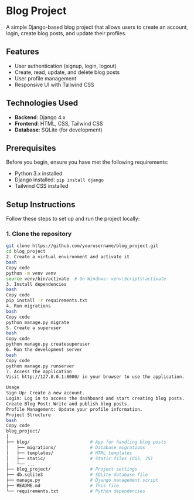 # Blog Project

A simple Django-based blog project that allows users to create an account, login, create blog posts, and update their profiles.

## Features

- User authentication (signup, login, logout)
- Create, read, update, and delete blog posts
- User profile management
- Responsive UI with Tailwind CSS

## Technologies Used

- **Backend**: Django 4.x
- **Frontend**: HTML, CSS, Tailwind CSS
- **Database**: SQLite (for development)

## Prerequisites

Before you begin, ensure you have met the following requirements:

- Python 3.x installed
- Django installed: `pip install django`
- Tailwind CSS installed

## Setup Instructions

Follow these steps to set up and run the project locally:

### 1. Clone the repository
```bash
git clone https://github.com/yourusername/blog_project.git
cd blog_project
2. Create a virtual environment and activate it
bash
Copy code
python -m venv venv
source venv/bin/activate  # On Windows: venv\Scripts\activate
3. Install dependencies
bash
Copy code
pip install -r requirements.txt
4. Run migrations
bash
Copy code
python manage.py migrate
5. Create a superuser
bash
Copy code
python manage.py createsuperuser
6. Run the development server
bash
Copy code
python manage.py runserver
7. Access the application
Visit http://127.0.0.1:8000/ in your browser to use the application.

Usage
Sign Up: Create a new account.
Login: Log in to access the dashboard and start creating blog posts.
Create Blog Post: Write and publish blog posts.
Profile Management: Update your profile information.
Project Structure
bash
Copy code
blog_project/
│
├── blog/                       # App for handling blog posts
│   ├── migrations/             # Database migrations
│   ├── templates/              # HTML templates
│   ├── static/                 # Static files (CSS, JS)
│   └── ...
├── blog_project/               # Project settings
├── db.sqlite3                  # SQLite database file
├── manage.py                   # Django management script
├── README.md                   # This file
└── requirements.txt            # Python dependencies
